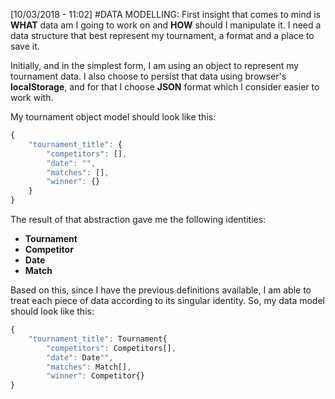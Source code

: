 [10/03/2018 - 11:02]
#DATA MODELLING:
First insight that comes to mind is **WHAT** data am I going to work on and **HOW** should I manipulate it.
I need a data structure that best represent my tournament, a format and a place to save it.

Initially, and in the simplest form, I am using an object to represent my tournament data.
I also choose to persist that data using browser's **localStorage**, and for that I choose **JSON** format which I consider easier to work with.

My tournament object model should look like this:
```javascript
{
    "tournament_title": {
        "competitors": [],
        "date": "",
        "matches": [],
        "winner": {}
    }
}
```

The result of that abstraction gave me the following identities:
* __Tournament__
* __Competitor__
* __Date__
* __Match__

Based on this, since I have the previous definitions available, I am able to treat each piece of data according to its singular identity.
So, my data model should look like this:
```javascript
{
    "tournament_title": Tournament{
        "competitors": Competitors[],
        "date": Date"",
        "matches": Match[],
        "winner": Competitor{}
}
```
